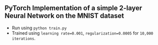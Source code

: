 PyTorch Implementation of a simple 2-layer Neural Network on the MNIST dataset
---

* Run using `python train.py`
* Trained using `learning rate=0.001`, `regularization=0.0005` for `10,000 iterations`.

